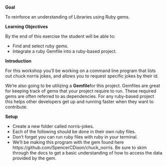 <p><strong>Goal</p></strong>
<p>To reinforce an understanding of Libraries using Ruby gems.</p>
<p><strong>Learning Objectives</p></strong>
<p>By the end of this exercise the student will be able to:</p>
<ul>
<li>Find and select ruby gems.</li>
<li>Integrate a ruby Gemfile into a ruby-based project.</li>
</ul>
<p><strong>Introduction</p></strong>
<p>For this workshop you’ll be working on a command line program that lists out chuck norris jokes, and allows you to request specific jokes by their id.<p>

<p>We’re also going to be utilizing a <strong>Gemfile</strong>for this project. Gemfiles are great for keeping track of gems that your project require to run. These required gems are often referred to as dependencies. For any ruby-based project this helps other developers get up and running faster when they want to contribute.</strong> 
<p><strong>Setup</p></strong>
<ul>
<li>Create a new folder called norris-jokes. </li>
<li>Each of the following should be done in their own ruby files. </li>
<li>Don’t forget you can run ruby files with ruby <filename> in your terminal. </li>
<li>We’ll be making this program with the gem found here https://github.com/SpencerCDixon/chuck_norris. Be sure to skim through the docs to get a basic understanding of how to access the data provided by the gem. </li>
</ul>

